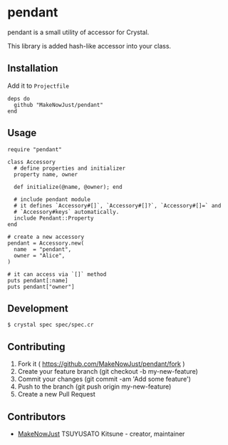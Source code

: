 # pendant

pendant is a small utility of accessor for Crystal.

This library is added hash-like accessor into your class.

## Installation

Add it to `Projectfile`

```crystal
deps do
  github "MakeNowJust/pendant"
end
```

## Usage

```crystal
require "pendant"

class Accessory
  # define properties and initializer
  property name, owner

  def initialize(@name, @owner); end

  # include pendant module
  # it defines `Accessory#[]`, `Accessory#[]?`, `Accessory#[]=` and
  # `Accessory#keys` automatically.
  include Pendant::Property
end

# create a new accessory
pendant = Accessory.new(
  name  = "pendant",
  owner = "Alice",
)

# it can access via `[]` method
puts pendant[:name]
puts pendant["owner"]
```

## Development

```console
$ crystal spec spec/spec.cr
```

## Contributing

1. Fork it ( https://github.com/MakeNowJust/pendant/fork )
2. Create your feature branch (git checkout -b my-new-feature)
3. Commit your changes (git commit -am 'Add some feature')
4. Push to the branch (git push origin my-new-feature)
5. Create a new Pull Request

## Contributors

- [MakeNowJust](https://github.com/MakeNowJust) TSUYUSATO Kitsune - creator, maintainer
